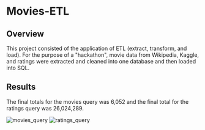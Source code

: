 # Movies-ETL

## Overview
This project consisted of the application of ETL (extract, transform, and load). For the purpose of a "hackathon", movie data from  Wikipedia, Kaggle, and ratings were extracted and cleaned into one database and then loaded into SQL. 

## Results
The final totals for the movies query was 6,052 and the final total for the ratings query was 26,024,289.

![movies_query](https://user-images.githubusercontent.com/73874291/104828125-c60bfb00-581a-11eb-80d4-16d19bf9a050.png)
![ratings_query](https://user-images.githubusercontent.com/73874291/104828126-c906eb80-581a-11eb-8ec4-5fef4a9b02ea.png)
